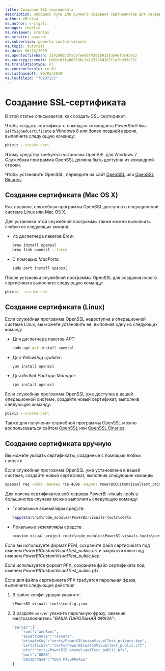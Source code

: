 ```yaml
---
title: Создание SSL-сертификата
description: Обходной путь для ручного создания сертификатов для сервера разработчика
author: zBritva
ms.author: v-ilgali
manager: rkarlin
ms.reviewer: sranins
ms.service: powerbi
ms.subservice: powerbi-custom-visuals
ms.topic: tutorial
ms.date: 06/18/2019
ms.openlocfilehash: 13926603d7a5bfee987439180151d64ef5c456c2
ms.sourcegitcommit: b602cdffa80653bc24123726d1d7f1afbd93d77c
ms.translationtype: HT
ms.contentlocale: ru-RU
ms.lasthandoff: 09/03/2019
ms.locfileid: "70237255"
---
```

# <a name="create-an-ssl-certificate"></a>Создание SSL-сертификата

В этой статье описывается, как создать SSL-сертификат.

Чтобы создать сертификат с помощью командлета PowerShell `New-SelfSignedCertificate` в Windows 8 или более поздней версии, выполните следующую команду:

```cmd
pbiviz --create-cert
```

Этому средству требуется установка OpenSSL для Windows 7. Служебная программа OpenSSL должна быть доступна из командной строки.

Чтобы установить OpenSSL, перейдите на сайт [OpenSSL](https://www.openssl.org) или [OpenSSL Binaries](https://wiki.openssl.org/index.php/Binaries).



## <a name="create-a-certificate-mac-os-x"></a>Создание сертификата (Mac OS X)

Как правило, служебная программа OpenSSL доступна в операционной системе Linux или Mac OS X.

Для установки этой служебной программы также можно выполнить любую из следующих команд:
* Из диспетчера пакетов *Brew*:

    ```cmd
    brew install openssl
    brew link openssl --force
    ```

* С помощью *MacPorts*:

    ```cmd
    sudo port install openssl
    ```

После установки служебной программы OpenSSL для создания нового сертификата выполните следующую команду:

```cmd
pbiviz --create-cert
```

## <a name="create-a-certificate-linux"></a>Создание сертификата (Linux)

Если служебная программа OpenSSL недоступна в операционной системе Linux, вы можете установить ее, выполнив одну из следующих команд:

* Для диспетчера пакетов *APT*:

    ```cmd
    sudo apt-get install openssl
    ```

* Для *Yellowdog Updater*:

    ```cmd
    yum install openssl
    ```

* Для *Redhat Package Manager*:

    ```cmd
    rpm install openssl
    ```

Если служебная программа OpenSSL уже доступна в вашей операционной системе, создайте новый сертификат, выполнив следующую команду:

```cmd
pbiviz --create-cert
```

Также для получения служебной программы OpenSSL можно воспользоваться сайтом [OpenSSL](https://www.openssl.org) или [OpenSSL Binaries](https://wiki.openssl.org/index.php/Binaries).

## <a name="generate-the-certificate-manually"></a>Создание сертификата вручную

Вы можете указать сертификаты, созданные с помощью любых средств.

Если служебная программа OpenSSL уже установлена в вашей системе, создайте новый сертификат, выполнив следующие команды:

```cmd
openssl req -x509 -newkey rsa:4096 -keyout PowerBICustomVisualTest_private.key -out PowerBICustomVisualTest_public.crt -days 365
```

Для поиска сертификатов веб-сервера PowerBI-visuals-tools в большинстве случаев можно выполнить следующую команду:

* Глобальные экземпляры средств:

    ```cmd
    %appdata%\npm\node_modules\PowerBI-visuals-tools\certs
    ```

* Локальные экземпляры средств:

    ```cmd
    <custom visual project root>\node_modules\PowerBI-visuals-tools\certs
    ```

Если вы используете формат PEM, сохраните файл сертификата под именем *PowerBICustomVisualTest_public.crt* и закрытый ключ под именем *PowerBICustomVisualTest_public.key*.

Если используется формат PFX, сохраните файл сертификата под именем *PowerBICustomVisualTest_public.pfx*.

Если для файла сертификата PFX требуется парольная фраза, выполните следующие действия:
1. В файле конфигурации укажите:

    ```cmd
    \PowerBI-visuals-tools\config.json
    ```

1. В разделе `server` укажите парольную фразу, заменив местозаполнитель "*ВАША ПАРОЛЬНАЯ ФРАЗА*":

    ```cmd
    "server":{
        "root":"webRoot",
        "assetsRoute":"/assets",
        "privateKey":"certs/PowerBICustomVisualTest_private.key",
        "certificate":"certs/PowerBICustomVisualTest_public.crt",
        "pfx":"certs/PowerBICustomVisualTest_public.pfx",
        "port":"8080",
        "passphrase":"YOUR PASSPHRASE"
    }
    ```
